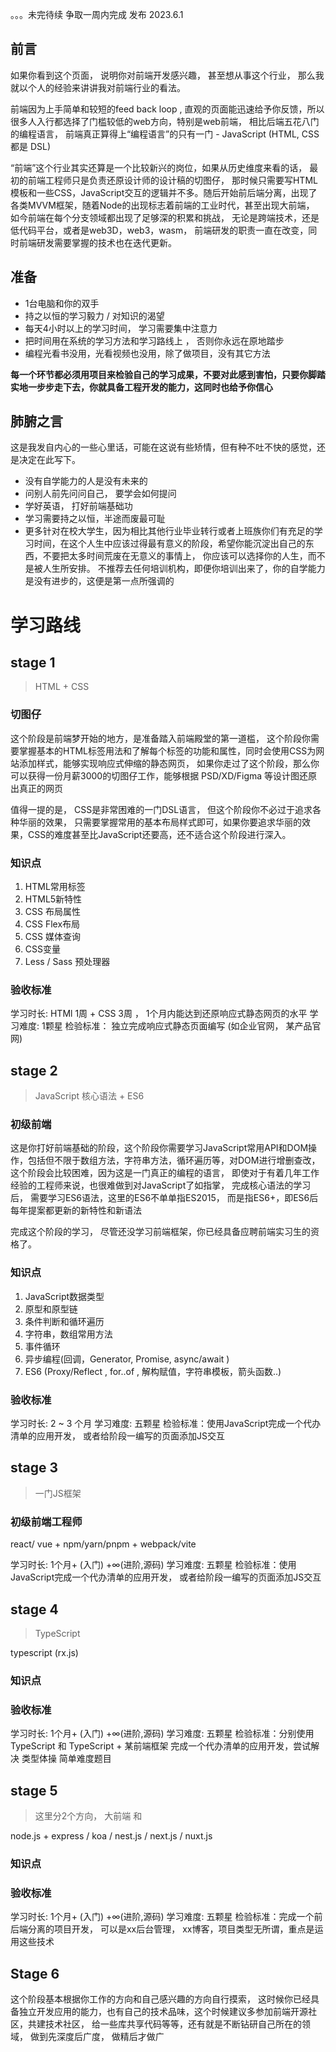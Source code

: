 。。。未完待续 争取一周内完成 发布 2023.6.1

## 前言
如果你看到这个页面， 说明你对前端开发感兴趣， 甚至想从事这个行业， 那么我就以个人的经验来讲讲我对前端行业的看法。

前端因为上手简单和较短的feed back loop , 直观的页面能迅速给予你反馈，所以很多人入行都选择了门槛较低的web方向，特别是web前端， 相比后端五花八门的编程语言， 前端真正算得上“编程语言”的只有一门 -  JavaScript (HTML, CSS 都是 DSL)

“前端”这个行业其实还算是一个比较新兴的岗位，如果从历史维度来看的话， 最初的前端工程师只是负责还原设计师的设计稿的切图仔， 那时候只需要写HTML模板和一些CSS，JavaScript交互的逻辑并不多。随后开始前后端分离，出现了各类MVVM框架，随着Node的出现标志着前端的工业时代，甚至出现大前端， 如今前端在每个分支领域都出现了足够深的积累和挑战， 无论是跨端技术，还是低代码平台，或者是web3D，web3，wasm， 前端研发的职责一直在改变，同时前端研发需要掌握的技术也在迭代更新。

## 准备

- 1台电脑和你的双手
- 持之以恒的学习毅力 / 对知识的渴望
- 每天4小时以上的学习时间， 学习需要集中注意力
- 把时间用在系统的学习方法和学习路线上 ， 否则你永远在原地踏步
- 编程光看书没用，光看视频也没用，除了做项目，没有其它方法

**每一个环节都必须用项目来检验自己的学习成果，不要对此感到害怕，只要你脚踏实地一步步走下去，你就具备工程开发的能力，这同时也给予你信心**

## 肺腑之言

这是我发自内心的一些心里话，可能在这说有些矫情，但有种不吐不快的感觉，还是决定在此写下。
- 没有自学能力的人是没有未来的
- 问别人前先问问自己， 要学会如何提问
- 学好英语， 打好前端基础功
- 学习需要持之以恒，半途而废最可耻
- 更多针对在校大学生，因为相比其他行业毕业转行或者上班族你们有充足的学习时间，在这个人生中应该过得最有意义的阶段，希望你能沉淀出自己的东西，不要把太多时间荒废在无意义的事情上， 你应该可以选择你的人生，而不是被人生所安排。 不推荐去任何培训机构，即便你培训出来了，你的自学能力是没有进步的，这便是第一点所强调的

# 学习路线

## stage 1   
> HTML + CSS

### 切图仔

这个阶段是前端梦开始的地方，是准备踏入前端殿堂的第一道槛， 这个阶段你需要掌握基本的HTML标签用法和了解每个标签的功能和属性，同时会使用CSS为网站添加样式，能够实现响应式伸缩的静态网页， 如果你走过了这个阶段，那么你可以获得一份月薪3000的切图仔工作，能够根据 PSD/XD/Figma 等设计图还原出真正的网页

值得一提的是， CSS是非常困难的一门DSL语言， 但这个阶段你不必过于追求各种华丽的效果， 只需要掌握常用的基本布局样式即可，如果你要追求华丽的效果，CSS的难度甚至比JavaScript还要高，还不适合这个阶段进行深入。

### 知识点
1. HTML常用标签
2. HTML5新特性
3. CSS 布局属性
4. CSS Flex布局
5. CSS 媒体查询
6. CSS变量
7. Less / Sass 预处理器

### 验收标准
学习时长:  HTMl 1周 + CSS 3周 ， 1个月内能达到还原响应式静态网页的水平
学习难度:  1颗星 
检验标准： 独立完成响应式静态页面编写 (如企业官网， 某产品官网)

## stage 2  
> JavaScript 核心语法 + ES6

### 初级前端

这是你打好前端基础的阶段，这个阶段你需要学习JavaScript常用API和DOM操作，包括但不限于数组方法，字符串方法，循环遍历等，对DOM进行增删查改，这个阶段会比较困难，因为这是一门真正的编程的语言， 即使对于有着几年工作经验的工程师来说，也很难做到对JavaScript了如指掌， 完成核心语法的学习后， 需要学习ES6语法，这里的ES6不单单指ES2015， 而是指ES6+，即ES6后每年提案都更新的新特性和新语法

完成这个阶段的学习， 尽管还没学习前端框架，你已经具备应聘前端实习生的资格了。

### 知识点
1. JavaScript数据类型
2. 原型和原型链
3. 条件判断和循环遍历
4. 字符串，数组常用方法
5. 事件循环
6. 异步编程(回调，Generator, Promise, async/await )
7. ES6 (Proxy/Reflect , for..of , 解构赋值，字符串模板，箭头函数..)

### 验收标准

学习时长: 2 ~ 3 个月
学习难度: 五颗星
检验标准：使用JavaScript完成一个代办清单的应用开发， 或者给阶段一编写的页面添加JS交互


## stage 3   
> 一门JS框架 

### 初级前端工程师

react/ vue + npm/yarn/pnpm  + webpack/vite


学习时长: 1个月+  (入门)    +∞(进阶,源码)
学习难度: 五颗星
检验标准：使用JavaScript完成一个代办清单的应用开发， 或者给阶段一编写的页面添加JS交互

## stage 4 
> TypeScript

typescript   (rx.js)

### 知识点

### 验收标准
学习时长: 1个月+  (入门)    +∞(进阶,源码)
学习难度: 五颗星
检验标准：分别使用TypeScript 和 TypeScript + 某前端框架 完成一个代办清单的应用开发，尝试解决 类型体操 简单难度题目

## stage 5  

> 这里分2个方向， 大前端 和

node.js  + express / koa / nest.js / next.js / nuxt.js 

### 知识点


### 验收标准

学习时长: 1个月+  (入门)    +∞(进阶,源码)
学习难度: 五颗星
检验标准：完成一个前后端分离的项目开发， 可以是xx后台管理， xx博客，项目类型无所谓，重点是运用这些技术


## Stage 6

这个阶段基本根据你工作的方向和自己感兴趣的方向自行摸索， 这时候你已经具备独立开发应用的能力，也有自己的技术品味，这个时候建议多参加前端开源社区，共建技术社区， 给一些库共享代码等等，还有就是不断钻研自己所在的领域， 做到先深度后广度， 做精后才做广

